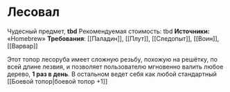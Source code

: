 # Лесовал

Чудесный предмет, **tbd**
Рекомендуемая стоимость: tbd
**Источники:** «Homebrew»
**Требования**: [[Паладин]], [[Плут]], [[Следопыт]], [[Воин]], [[Варвар]]

Этот топор лесоруба имеет сложную резьбу, похожую на решётку, по всей длине лезвия, и позволяет пользователю мгновенно валить любое дерево, **1 раз в день**. В остальном ведет себя как любой стандартный [[Боевой топор|боевой топор +1]]